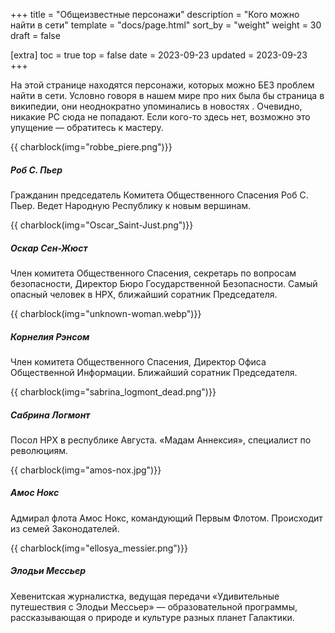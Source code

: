 +++
title = "Общеизвестные персонажи"
description = "Кого можно найти в сети"
template = "docs/page.html"
sort_by = "weight"
weight = 30
draft = false

[extra]
toc = true
top = false
date = 2023-09-23
updated = 2023-09-23
+++

На этой странице находятся персонажи, которых можно БЕЗ проблем найти в сети. Условно говоря в нашем мире про них была бы страница в википедии, они неоднократно упоминались в новостях . Очевидно, никакие PC сюда не попадают. Если кого-то здесь нет, возможно это упущение — обратитесь к мастеру. 
 
 {{ charblock(img="robbe_piere.png")}}
 ##### Роб С. Пьер
Гражданин председатель Комитета Общественного Спасения Роб С. Пьер. Ведет Народную Республику к новым вершинам.

 {{ charblock(img="Oscar_Saint-Just.png")}}
 ##### Оскар Сен-Жюст
Член комитета Общественного Спасения, секретарь по вопросам безопасности, Директор Бюро Государственной Безопасности. Самый опасный человек в НРХ, ближайший соратник Председателя.

 {{ charblock(img="unknown-woman.webp")}}
 ##### Корнелия Рэнсом
Член комитета Общественного Спасения, Директор Офиса Общественной Информации. Ближайший соратник Председателя.

<!-- {{ charblock(img="frank_kotiyar.png")}}
 ##### Фрэнк Котияр
Кандидат в члены комитета Общественного Спасения, секретарь по вопросам Промышленности и Торговли. Выходец из компании «Аэрокарснаб». Лицо хевенитского импортозамещения и борьбы с санкциями. Считается человеком Сен-Жюста. -->

 {{ charblock(img="sabrina_logmont_dead.png")}}
 ##### Сабрина Логмонт
Посол НРХ в республике Августа. «Мадам Аннексия», специалист по революциям. <!--  Убита в террористическом акте, за который ответственность взяла «Бальная Зала». -->

 {{ charblock(img="amos-nox.jpg")}}
 ##### Амос Нокс
Адмирал флота Амос Нокс, командующий Первым Флотом. Происходит из семей Законодателей. <!-- Приговорен к пожизненному заключению как глава милитаристского фашистского военного заговора. -->

{{ charblock(img="ellosya_messier.png")}}
 ##### Элодьи Мессьер
Хевенитская журналистка, ведущая передачи «Удивительные путешествия с Элодьи Мессьер» — образовательной программы, рассказывающая о природе и культуре разных планет Галактики.

<br style="clear:both" >